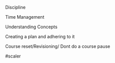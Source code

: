 
Discipline

Time Management

Understanding Concepts

Creating a plan and adhering to it

Course reset/Revisioning/ Dont do a course pause

#scaler
